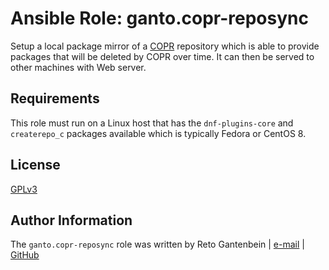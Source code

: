Ansible Role: ganto.copr-reposync
=================================

Setup a local package mirror of a [COPR](https://copr.fedorainfracloud.org/coprs/)
repository which is able to provide packages that will be deleted by COPR over
time. It can then be served to other machines with Web server.

Requirements
------------

This role must run on a Linux host that has the `dnf-plugins-core` and
`createrepo_c` packages available which is typically Fedora or CentOS 8.


License
-------

[GPLv3](https://tldrlegal.com/license/gnu-general-public-license-v3-%28gpl-3%29)

Author Information
------------------

The `ganto.copr-reposync` role was written by Reto Gantenbein | [e-mail](mailto:reto.gantenbein@linuxmonk.ch) | [GitHub](https://github.com/ganto)
